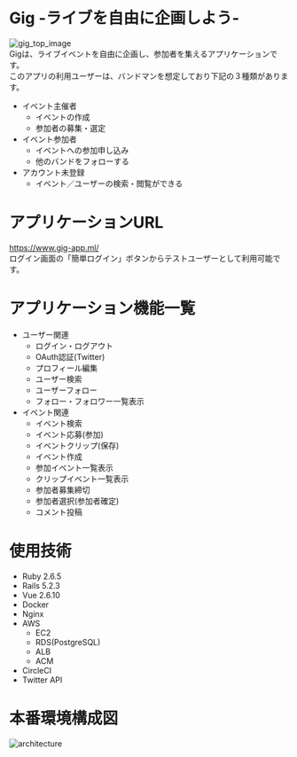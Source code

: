 # Gig -ライブを自由に企画しよう-
![gig_top_image](https://user-images.githubusercontent.com/24975537/68983629-3a31c400-084f-11ea-819a-cb286fbbc051.png)
<br>Gigは、ライブイベントを自由に企画し、参加者を集えるアプリケーションです。
<br>このアプリの利用ユーザーは、バンドマンを想定しており下記の３種類があります。
* イベント主催者
  * イベントの作成
  * 参加者の募集・選定
* イベント参加者
  * イベントへの参加申し込み
  * 他のバンドをフォローする
* アカウント未登録
  * イベント／ユーザーの検索・閲覧ができる

# アプリケーションURL
https://www.gig-app.ml/
<br>ログイン画面の「簡単ログイン」ボタンからテストユーザーとして利用可能です。

# アプリケーション機能一覧
* ユーザー関連
  * ログイン・ログアウト
  * OAuth認証(Twitter)
  * プロフィール編集
  * ユーザー検索
  * ユーザーフォロー
  * フォロー・フォロワー一覧表示
* イベント関連
  * イベント検索
  * イベント応募(参加)
  * イベントクリップ(保存)
  * イベント作成
  * 参加イベント一覧表示
  * クリップイベント一覧表示
  * 参加者募集締切
  * 参加者選択(参加者確定)
  * コメント投稿

# 使用技術
* Ruby 2.6.5
* Rails 5.2.3
* Vue 2.6.10
* Docker
* Nginx
* AWS<br>
  * EC2<br>
  * RDS(PostgreSQL)<br>
  * ALB<br>
  * ACM<br>
* CircleCI
* Twitter API

# 本番環境構成図
![architecture](https://user-images.githubusercontent.com/24975537/68983197-3b61f180-084d-11ea-8c54-816cd37e43c0.png)
